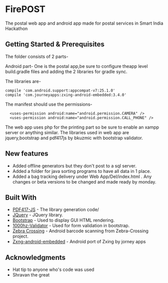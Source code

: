 # FirePOST

The postal web app and android app made for postal services in Smart India Hackathon 

## Getting Started & Prerequisites

The folder consists of 2 parts-

  Android part-
  One is the postal app,be sure to configure theapp level build.gradle files and adding the 2 libraries for gradle sync.

  The libraries are-
  ```
  compile 'com.android.support:appcompat-v7:25.1.0'
  compile 'com.journeyapps:zxing-android-embedded:3.4.0'
  ```

  The manifest should use the permissions-
  ```
    <uses-permission android:name="android.permission.CAMERA" />
    <uses-permission android:name="android.permission.CALL_PHONE" />
  ```

  The web app uses php for the printing part so be sure to enable an xampp server or anything similar.
  The libraries used in web app are jquery,bootstrap and pdf417js by bkuzmic with bootstrap validator.

## New features
* Added offline generators but they don't post to a sql server.
* Added a folder for java sorting programs to have all data in 1 place.
* Added a bag tracking delivery under Web App/Del/index.html .    Any changes or beta versions to be changed and made ready by monday.


## Built With

* [PDF417-JS](https://github.com/bkuzmic/pdf417-js) - The library generation code/
* [JQuery](https://jquery.com/) - JQuery library.
* [Bootstrap](getbootstrap.com/) - Used to display GUI HTML rendering.
* [1000hz-Validator](1000hz.github.io/bootstrap-validator/) - Used for form validation in bootstrap.
* [Zebra Crossing](https://github.com/zxing/zxing) - Android barcode scanning from Zebra-Crossing project.
* [Zxng-android-embedded](https://github.com/journeyapps/zxing-android-embedded) - Android port of Zxing by jorney apps


## Acknowledgments

* Hat tip to anyone who's code was used
* Shravan the great

